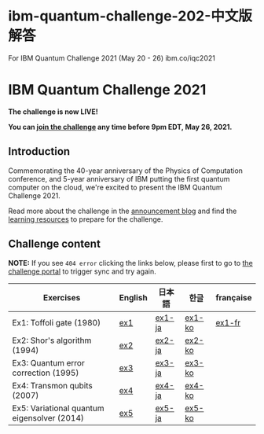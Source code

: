 # ibm-quantum-challenge-202-中文版解答
For IBM Quantum Challenge 2021 (May 20 - 26)  ibm.co/iqc2021

# IBM Quantum Challenge 2021

**The challenge is now LIVE!**

**You can [join the challenge](https://ibm.co/iqc2021) any time before 9pm EDT, May 26, 2021.**

## Introduction

Commemorating the 40-year anniversary of the Physics of Computation conference, and 5-year anniversary of IBM putting the first quantum computer on the cloud, we're excited to present the IBM Quantum Challenge 2021.

Read more about the challenge in the [announcement blog](https://research.ibm.com/blog/quantum-challenge-2021) and find the [learning resources](https://medium.com/qiskit/ibm-quantum-challenge-2021-heres-what-to-expect-65a303753ffb) to prepare for the challenge.

## Challenge content

**NOTE:** If you see `404 error` clicking the links below, please first to go to [the challenge portal](https://ibm.co/iqc2021) to trigger sync and try again.

| Exercises                                   | English                                                                                     | 日本語                                                                                            | 한글                                                                                            | française                                  |
|---------------------------------------------|---------------------------------------------------------------------------------------------|---------------------------------------------------------------------------------------------------|---------------------------------------------------------------------------------------------------|---------------------------------------------------------------------------------------------------|
| Ex1: Toffoli gate (1980)                    | [ex1](https://quantum-computing.ibm.com/lab/files/quantum-challenge/2021-iqc/ex1/ex1.ipynb) | [ex1-ja](https://quantum-computing.ibm.com/lab/files/quantum-challenge/2021-iqc/ex1/ex1-ja.ipynb) | [ex1-ko](https://quantum-computing.ibm.com/lab/files/quantum-challenge/2021-iqc/ex1/ex1-ko.ipynb) |[ex1-fr](https://quantum-computing.ibm.com/lab/files/quantum-challenge/2021-iqc/ex1/ex1-fr.ipynb) |
| Ex2: Shor's algorithm (1994)                | [ex2](https://quantum-computing.ibm.com/lab/files/quantum-challenge/2021-iqc/ex2/ex2.ipynb) | [ex2-ja](https://quantum-computing.ibm.com/lab/files/quantum-challenge/2021-iqc/ex2/ex2-ja.ipynb) | [ex2-ko](https://quantum-computing.ibm.com/lab/files/quantum-challenge/2021-iqc/ex2/ex2-ko.ipynb) |
| Ex3: Quantum error correction (1995)        | [ex3](https://quantum-computing.ibm.com/lab/files/quantum-challenge/2021-iqc/ex3/ex3.ipynb) | [ex3-ja](https://quantum-computing.ibm.com/lab/files/quantum-challenge/2021-iqc/ex3/ex3-ja.ipynb) | [ex3-ko](https://quantum-computing.ibm.com/lab/files/quantum-challenge/2021-iqc/ex3/ex3-ko.ipynb) |
| Ex4: Transmon qubits (2007)                 | [ex4](https://quantum-computing.ibm.com/lab/files/quantum-challenge/2021-iqc/ex4/ex4.ipynb) | [ex4-ja](https://quantum-computing.ibm.com/lab/files/quantum-challenge/2021-iqc/ex4/ex4-ja.ipynb) | [ex4-ko](https://quantum-computing.ibm.com/lab/files/quantum-challenge/2021-iqc/ex4/ex4-ko.ipynb) |
| Ex5: Variational quantum eigensolver (2014) | [ex5](https://quantum-computing.ibm.com/lab/files/quantum-challenge/2021-iqc/ex5/ex5.ipynb) | [ex5-ja](https://quantum-computing.ibm.com/lab/files/quantum-challenge/2021-iqc/ex5/ex5-ja.ipynb) | [ex5-ko](https://quantum-computing.ibm.com/lab/files/quantum-challenge/2021-iqc/ex5/ex5-ko.ipynb) |
